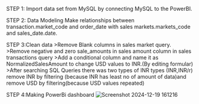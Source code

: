 STEP 1: Import data set from MySQL by connecting MySQL to the PowerBI.


STEP 2:  Data Modeling 
         Make relationships between transaction.market_code and order_date with 
         sales markets.markets_code and sales_date.date.

STEP 3:Clean data 
        >Remove Blank columns in sales market query.
        >Remove negative and zero sale_amounts in sales amount column in sales 
         transactions query
        >Add a conditional column and name it as NormalizedSalesAmount to change
         USD values to INR.(By editing formular)
        >After searching SQL Queries there was two types of INR types (INR,INR/r)
         remove INR by filtering (because INR has least no of amount of data)and 
         remove USD by filtering(because USD values repeated)

STEP 4:Making PowerBi dashboard
            ![Screenshot 2024-12-19 161216](https://github.com/user-attachments/assets/882f90cf-232a-4084-925e-bb63da68dda5)
